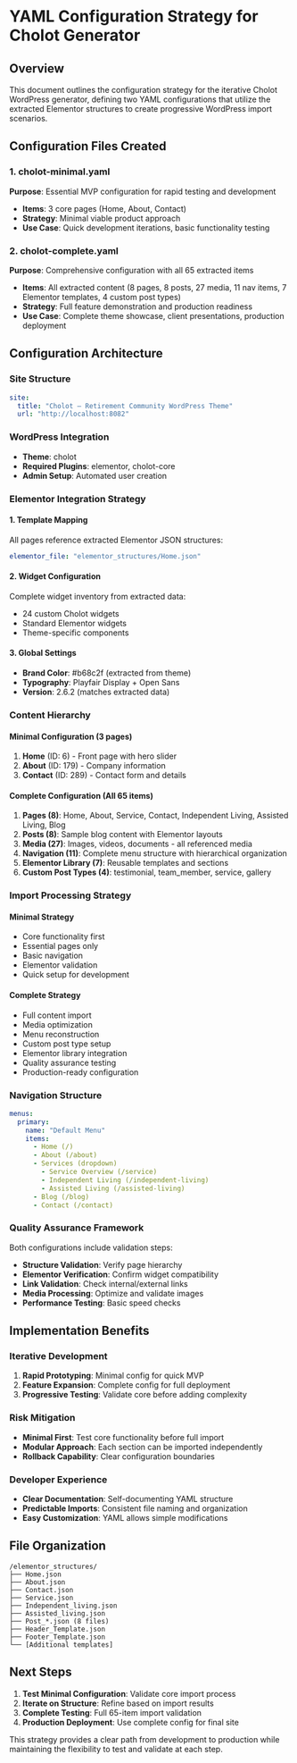 # YAML Configuration Strategy for Cholot Generator

## Overview

This document outlines the configuration strategy for the iterative Cholot WordPress generator, defining two YAML configurations that utilize the extracted Elementor structures to create progressive WordPress import scenarios.

## Configuration Files Created

### 1. cholot-minimal.yaml
**Purpose**: Essential MVP configuration for rapid testing and development
- **Items**: 3 core pages (Home, About, Contact) 
- **Strategy**: Minimal viable product approach
- **Use Case**: Quick development iterations, basic functionality testing

### 2. cholot-complete.yaml  
**Purpose**: Comprehensive configuration with all 65 extracted items
- **Items**: All extracted content (8 pages, 8 posts, 27 media, 11 nav items, 7 Elementor templates, 4 custom post types)
- **Strategy**: Full feature demonstration and production readiness
- **Use Case**: Complete theme showcase, client presentations, production deployment

## Configuration Architecture

### Site Structure
```yaml
site:
  title: "Cholot – Retirement Community WordPress Theme"
  url: "http://localhost:8082"
```

### WordPress Integration
- **Theme**: cholot
- **Required Plugins**: elementor, cholot-core
- **Admin Setup**: Automated user creation

### Elementor Integration Strategy

#### 1. Template Mapping
All pages reference extracted Elementor JSON structures:
```yaml
elementor_file: "elementor_structures/Home.json"
```

#### 2. Widget Configuration  
Complete widget inventory from extracted data:
- 24 custom Cholot widgets
- Standard Elementor widgets
- Theme-specific components

#### 3. Global Settings
- **Brand Color**: #b68c2f (extracted from theme)
- **Typography**: Playfair Display + Open Sans
- **Version**: 2.6.2 (matches extracted data)

### Content Hierarchy

#### Minimal Configuration (3 pages)
1. **Home** (ID: 6) - Front page with hero slider
2. **About** (ID: 179) - Company information  
3. **Contact** (ID: 289) - Contact form and details

#### Complete Configuration (All 65 items)
1. **Pages (8)**: Home, About, Service, Contact, Independent Living, Assisted Living, Blog
2. **Posts (8)**: Sample blog content with Elementor layouts
3. **Media (27)**: Images, videos, documents - all referenced media
4. **Navigation (11)**: Complete menu structure with hierarchical organization
5. **Elementor Library (7)**: Reusable templates and sections
6. **Custom Post Types (4)**: testimonial, team_member, service, gallery

### Import Processing Strategy

#### Minimal Strategy
- Core functionality first
- Essential pages only  
- Basic navigation
- Elementor validation
- Quick setup for development

#### Complete Strategy
- Full content import
- Media optimization
- Menu reconstruction  
- Custom post type setup
- Elementor library integration
- Quality assurance testing
- Production-ready configuration

### Navigation Structure

```yaml
menus:
  primary:
    name: "Default Menu"
    items:
      - Home (/)
      - About (/about)
      - Services (dropdown)
        - Service Overview (/service)
        - Independent Living (/independent-living)
        - Assisted Living (/assisted-living)  
      - Blog (/blog)
      - Contact (/contact)
```

### Quality Assurance Framework

Both configurations include validation steps:
- **Structure Validation**: Verify page hierarchy
- **Elementor Verification**: Confirm widget compatibility  
- **Link Validation**: Check internal/external links
- **Media Processing**: Optimize and validate images
- **Performance Testing**: Basic speed checks

## Implementation Benefits

### Iterative Development
1. **Rapid Prototyping**: Minimal config for quick MVP
2. **Feature Expansion**: Complete config for full deployment
3. **Progressive Testing**: Validate core before adding complexity

### Risk Mitigation
- **Minimal First**: Test core functionality before full import
- **Modular Approach**: Each section can be imported independently
- **Rollback Capability**: Clear configuration boundaries

### Developer Experience
- **Clear Documentation**: Self-documenting YAML structure
- **Predictable Imports**: Consistent file naming and organization
- **Easy Customization**: YAML allows simple modifications

## File Organization

```
/elementor_structures/
├── Home.json
├── About.json  
├── Contact.json
├── Service.json
├── Independent_living.json
├── Assisted_living.json
├── Post_*.json (8 files)
├── Header_Template.json
├── Footer_Template.json  
└── [Additional templates]
```

## Next Steps

1. **Test Minimal Configuration**: Validate core import process
2. **Iterate on Structure**: Refine based on import results  
3. **Complete Testing**: Full 65-item import validation
4. **Production Deployment**: Use complete config for final site

This strategy provides a clear path from development to production while maintaining the flexibility to test and validate at each step.